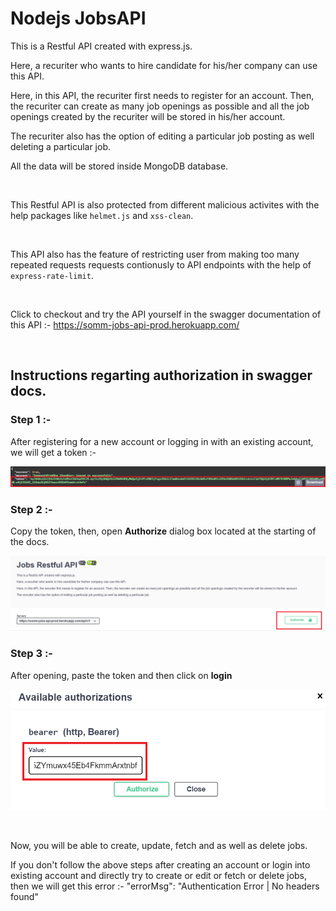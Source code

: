 
# Nodejs JobsAPI

This is a Restful API created with express.js. 

Here, a recuriter who wants to hire candidate for his/her company 
can use this API. 

Here, in this API, the recuriter first needs to register for an
account. Then, the recuriter can create as many job openings as 
possible and all the job openings created by the recuriter will
be stored in his/her account.

The recuriter also has the option of editing a particular job 
posting as well deleting a particular job.

All the data will be stored inside MongoDB database.

<br />

This Restful API is also protected from different malicious activites
with the help packages like `helmet.js` and `xss-clean`.

<br />

This API also has the feature of restricting user from making too
many repeated requests requests contionusly to API endpoints with the
help of `express-rate-limit`.

<br />

Click to checkout and try the API yourself in the swagger documentation of this API :- https://somm-jobs-api-prod.herokuapp.com/

<br />

## Instructions regarting authorization in swagger docs.

### Step 1 :- 

After registering for a new account or logging in with an existing account, we will get a token :- 

![alt text](./Screenshot%20(37).png)


### Step 2 :- 

Copy the token, then, open **Authorize** dialog box located at the starting of the docs.

![alt text](./Screenshot%20(38).png)


### Step 3 :- 

After opening, paste the token and then click on **login**

![alt text](./Screenshot%20(39).png)

<br />

Now, you will be able to create, update, fetch and as well as delete jobs.

If you don't follow the above steps after creating an account or login into existing account and directly try to create or edit or fetch or delete jobs, then we will get this error :- "errorMsg": "Authentication Error | No headers found"
